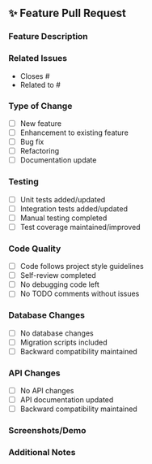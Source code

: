 ## ✨ Feature Pull Request

### Feature Description
<!-- อธิบายฟีเจอร์ที่พัฒนา -->

### Related Issues
- Closes #
- Related to #

### Type of Change
- [ ] New feature
- [ ] Enhancement to existing feature
- [ ] Bug fix
- [ ] Refactoring
- [ ] Documentation update

### Testing
- [ ] Unit tests added/updated
- [ ] Integration tests added/updated
- [ ] Manual testing completed
- [ ] Test coverage maintained/improved

### Code Quality
- [ ] Code follows project style guidelines
- [ ] Self-review completed
- [ ] No debugging code left
- [ ] No TODO comments without issues

### Database Changes
- [ ] No database changes
- [ ] Migration scripts included
- [ ] Backward compatibility maintained

### API Changes
- [ ] No API changes
- [ ] API documentation updated
- [ ] Backward compatibility maintained

### Screenshots/Demo
<!-- ถ้ามี UI changes ให้แนบรูปหรือ GIF -->

### Additional Notes
<!-- ข้อมูลเพิ่มเติมสำหรับ reviewer -->
